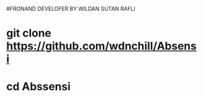 #FRONAND DEVELOFER BY WILDAN SUTAN RAFLI


# git clone https://github.com/wdnchill/Absensi
# cd Abssensi

